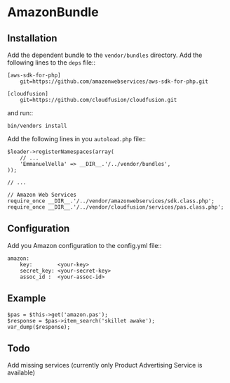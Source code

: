 AmazonBundle
============

Installation
------------

Add the dependent bundle to the ``vendor/bundles`` directory. Add the following lines to the ``deps`` file::

    [aws-sdk-for-php]
        git=https://github.com/amazonwebservices/aws-sdk-for-php.git

    [cloudfusion]
        git=https://github.com/cloudfusion/cloudfusion.git

and run::

    bin/vendors install

Add the following lines in you ``autoload.php`` file::

    $loader->registerNamespaces(array(
        // ...
        'EmmanuelVella' => __DIR__.'/../vendor/bundles',
    ));

    // ...

    // Amazon Web Services
    require_once __DIR__.'/../vendor/amazonwebservices/sdk.class.php';
    require_once __DIR__.'/../vendor/cloudfusion/services/pas.class.php';

Configuration
-------------

Add you Amazon configuration to the config.yml file::

    amazon:
        key:        <your-key>
        secret_key: <your-secret-key>
        assoc_id :  <your-assoc-id>

Example
----

    $pas = $this->get('amazon.pas');
    $response = $pas->item_search('skillet awake');
    var_dump($response);

Todo
----

Add missing services (currently only Product Advertising Service is available)
